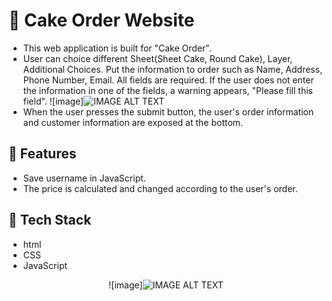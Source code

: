 # :cake: Cake Order Website 
- This web application is built for "Cake Order". 
- User can choice different Sheet(Sheet Cake, Round Cake), Layer, Additional Choices. Put the information to order such as Name, Address, Phone Number, Email. All fields are required. If the user does not enter the information in one of the fields, a warning appears, "Please fill this field".
![image]<img src="src/img/errormsg.png" alt="IMAGE ALT TEXT">
- When the user presses the submit button, the user's order information and customer information are exposed at the bottom.

## 🌱 Features 
- Save username in JavaScript.
- The price is calculated and changed according to the user's order.

## 📌 Tech Stack
- html
- CSS
- JavaScript

<div align="center">
![image]<img src="src/img/sc.png" alt="IMAGE ALT TEXT">
</div>

